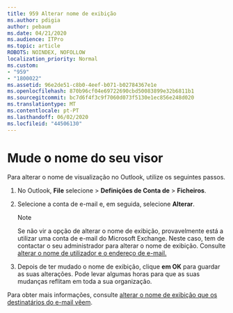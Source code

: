 ```yaml
---
title: 959 Alterar nome de exibição
ms.author: pdigia
author: pebaum
ms.date: 04/21/2020
ms.audience: ITPro
ms.topic: article
ROBOTS: NOINDEX, NOFOLLOW
localization_priority: Normal
ms.custom:
- "959"
- "1800022"
ms.assetid: 96e2de51-c8b0-4eef-b071-b02784367e1e
ms.openlocfilehash: 870b96cf04e69722690cbd50083899e32b6811b1
ms.sourcegitcommit: bc7d6f4f3c9f7060d073f5130e1ec856e248d020
ms.translationtype: MT
ms.contentlocale: pt-PT
ms.lasthandoff: 06/02/2020
ms.locfileid: "44506130"
---
```

# <a name="change-your-display-name"></a>Mude o nome do seu visor
  
Para alterar o nome de visualização no Outlook, utilize os seguintes passos.
  
1. No Outlook, **File** selecione \> **Definições de Conta de** \> **Ficheiros**.

2. Selecione a conta de e-mail e, em seguida, selecione **Alterar**.

    > [!NOTE]
    > Se não vir a opção de alterar o nome de exibição, provavelmente está a utilizar uma conta de e-mail do Microsoft Exchange. Neste caso, tem de contactar o seu administrador para alterar o nome de exibição. Consulte [alterar o nome de utilizador e o endereço de e-mail.](https://docs.microsoft.com/microsoft-365/admin/add-users/change-a-user-name-and-email-address)
  
3. Depois de ter mudado o nome de exibição, clique **em OK** para guardar as suas alterações. Pode levar algumas horas para que as suas mudanças reflitam em toda a sua organização.

Para obter mais informações, consulte [alterar o nome de exibição que os destinatários do e-mail vêem](https://support.office.com/article/2b53331a-ba2a-4803-88dc-ac9fe376c8a9.aspx).
  
